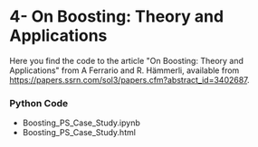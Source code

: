 # 4- On Boosting: Theory and Applications

Here you find the code to the article "On Boosting: Theory and Applications" from A Ferrario and R. Hämmerli,
available from https://papers.ssrn.com/sol3/papers.cfm?abstract_id=3402687.


### Python Code
- Boosting_PS_Case_Study.ipynb
- Boosting_PS_Case_Study.html

